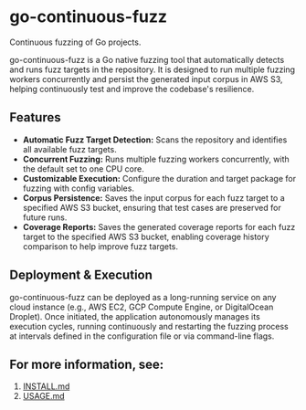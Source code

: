 # go-continuous-fuzz

Continuous fuzzing of Go projects.

go-continuous-fuzz is a Go native fuzzing tool that automatically detects and runs fuzz targets in the repository. It is designed to run multiple fuzzing workers concurrently and persist the generated input corpus in AWS S3, helping continuously test and improve the codebase's resilience.

## Features

- **Automatic Fuzz Target Detection:** Scans the repository and identifies all available fuzz targets.
- **Concurrent Fuzzing:** Runs multiple fuzzing workers concurrently, with the default set to one CPU core.
- **Customizable Execution:** Configure the duration and target package for fuzzing with config variables.
- **Corpus Persistence:** Saves the input corpus for each fuzz target to a specified AWS S3 bucket, ensuring that test cases are preserved for future runs.
- **Coverage Reports:** Saves the generated coverage reports for each fuzz target to the specified AWS S3 bucket, enabling coverage history comparison to help improve fuzz targets.

## Deployment & Execution

go-continuous-fuzz can be deployed as a long-running service on any cloud instance (e.g., AWS EC2, GCP Compute Engine, or DigitalOcean Droplet). Once initiated, the application autonomously manages its execution cycles, running continuously and restarting the fuzzing process at intervals defined in the configuration file or via command-line flags.

## For more information, see:

1. [INSTALL.md](docs/INSTALL.md)
2. [USAGE.md](docs/USAGE.md)
